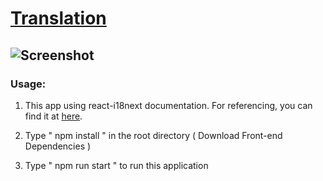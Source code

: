 # [Translation]()


## ![Screenshot](https://res.cloudinary.com/djhte2ard/image/upload/v1605934520/translation_jiskkm.png)


### Usage: 

1. This app using react-i18next documentation. For referencing, you can find it at [here](https://react.i18next.com/).

2. Type  " npm install " in the root directory  ( Download Front-end Dependencies )

3. Type " npm run start " to run this application




